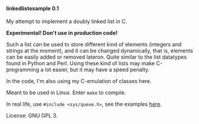 #### linkedlistexample 0.1

My attempt to implement a doubly linked list in C.

**Experimental! Don't use in production code!**

Such a list can be used to store different kind of elements (integers and strings at the moment), and it can be changed dynamically, that is, elements can be easily added or removed lateron. Quite similar to the list datatypes found in Python and Perl. Using these kind of lists may make C-programming a lot easier, but it may have a speed penalty.

In the code, I'm also using my C-emulation of classes here.

Meant to be used in Linux. Enter `make` to compile.

In real life, use `#include <sys/queue.h>`, see the examples [here](https://github.com/TaborKelly/queue-example).

License: GNU GPL 3.
